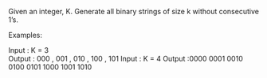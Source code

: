 Given an integer, K. Generate all binary strings of size k without consecutive 1’s.

Examples: 

Input : K = 3  
Output : 000 , 001 , 010 , 100 , 101 
Input : K  = 4 
Output :0000 0001 0010 0100 0101 1000 1001 1010